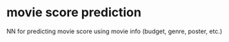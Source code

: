 # movie score prediction
NN for predicting movie score using movie info (budget, genre, poster, etc.)
